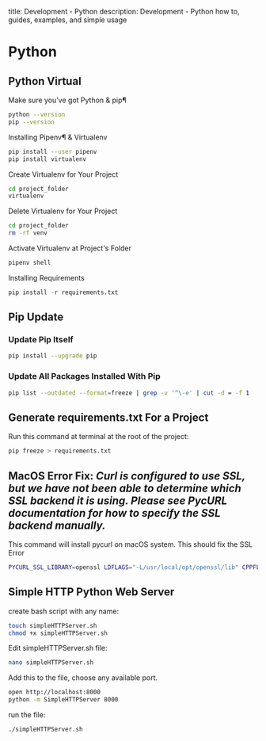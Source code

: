 title: Development - Python
description: Development - Python how to, guides, examples, and simple usage

# Python

## Python Virtual

Make sure you’ve got Python & pip¶

```bash
python --version
pip --version
```

Installing Pipenv¶ & Virtualenv

```bash
pip install --user pipenv
pip install virtualenv
```

Create Virtualenv for Your Project

```bash
cd project_folder
virtualenv
```

Delete Virtualenv for Your Project

```bash
cd project_folder
rm -rf venv
```

Activate Virtualenv at Project's Folder

```bash
pipenv shell
```

Installing Requirements

```python
pip install -r requirements.txt
```

## Pip Update

### Update Pip Itself

```bash
pip install --upgrade pip
```

### Update All Packages Installed With Pip

```bash
pip list --outdated --format=freeze | grep -v '^\-e' | cut -d = -f 1  | xargs -n1 pip install -U
```

## Generate requirements.txt For a Project

Run this command at terminal at the root of the project:

```bash
pip freeze > requirements.txt
```

## MacOS Error Fix: _Curl is configured to use SSL, but we have not been able to determine which SSL backend it is using. Please see PycURL documentation for how to specify the SSL backend manually._

This command will install pycurl on macOS system. This should fix the SSL Error

```bash
PYCURL_SSL_LIBRARY=openssl LDFLAGS="-L/usr/local/opt/openssl/lib" CPPFLAGS="-I/usr/local/opt/openssl/include" pip install --no-cache-dir pycurl
```

## Simple HTTP Python Web Server

create bash script with any name:

```bash
touch simpleHTTPServer.sh
chmod +x simpleHTTPServer.sh
```

Edit simpleHTTPServer.sh file:

```bash
nano simpleHTTPServer.sh
```

Add this to the file, choose any available port.

```bash
open http://localhost:8000
python -m SimpleHTTPServer 8000
```

run the file:

```bash
./simpleHTTPServer.sh
```
